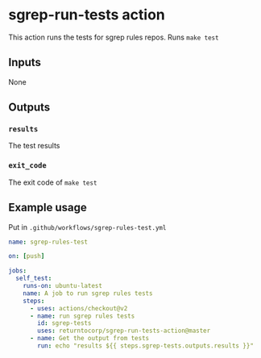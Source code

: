 # sgrep-run-tests action

This action runs the tests for sgrep rules repos. Runs `make test`

## Inputs

None

## Outputs

### `results`

The test results

### `exit_code`

The exit code of `make test`

## Example usage

Put in `.github/workflows/sgrep-rules-test.yml`

```yaml
name: sgrep-rules-test

on: [push]

jobs:
  self_test:
    runs-on: ubuntu-latest
    name: A job to run sgrep rules tests
    steps:
      - uses: actions/checkout@v2
      - name: run sgrep rules tests
        id: sgrep-tests
        uses: returntocorp/sgrep-run-tests-action@master
      - name: Get the output from tests
        run: echo "results ${{ steps.sgrep-tests.outputs.results }}"
```

